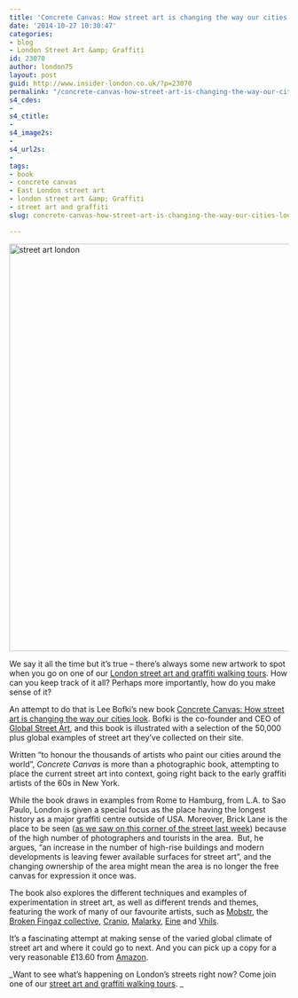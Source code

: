```yaml
---
title: 'Concrete Canvas: How street art is changing the way our cities look'
date: '2014-10-27 10:30:47'
categories:
- blog
- London Street Art &amp; Graffiti
id: 23070
author: london75
layout: post
guid: http://www.insider-london.co.uk/?p=23070
permalink: "/concrete-canvas-how-street-art-is-changing-the-way-our-cities-look/"
s4_cdes:
- 
s4_ctitle:
- 
s4_image2s:
- 
s4_url2s:
- 
tags:
- book
- concrete canvas
- East London street art
- london street art &amp; Graffiti
- street art and graffiti
slug: concrete-canvas-how-street-art-is-changing-the-way-our-cities-look

---
```

[<img class="size-full wp-image-23076 aligncenter" src="http://www.insider-london.co.uk/wp-content/uploads/2014/10/Concrete-Canvas-book_mini.jpg" alt="street art london" width="569" height="735" />](http://www.insider-london.co.uk/wp-content/uploads/2014/10/Concrete-Canvas-book_mini.jpg)

We say it all the time but it&#8217;s true &#8211; there&#8217;s always some new artwork to spot when you go on one of our <a href="http://www.insider-london.co.uk/london-graffiti-artists-walking-tours/" target="_blank">London street art and graffiti walking tours</a>. How can you keep track of it all? Perhaps more importantly, how do you make sense of it?

An attempt to do that is Lee Bofki&#8217;s new book <a href="http://www.amazon.co.uk/Concrete-Canvas-Street-Changing-Cities/dp/1844037827/ref=sr_1_1?ie=UTF8&qid=1414350890&sr=8-1&keywords=concrete+canvas" target="_blank">Concrete Canvas: How street art is changing the way our cities look</a>. Bofki is the co-founder and CEO of <a href="http://globalstreetart.com/" target="_blank">Global Street Art</a>, and this book is illustrated with a selection of the 50,000 plus global examples of street art they&#8217;ve collected on their site.

Written &#8220;to honour the thousands of artists who paint our cities around the world&#8221;, _Concrete Canvas_ is more than a photographic book, attempting to place the current street art into context, going right back to the early graffiti artists of the 60s in New York.

While the book draws in examples from Rome to Hamburg, from L.A. to Sao Paulo, London is given a special focus as the place having the longest history as a major graffiti centre outside of USA. Moreover, Brick Lane is the place to be seen (<a href="http://www.insider-london.co.uk/2014/10/22/street-art-picture-of-the-week-buxton-street-e1/" target="_blank">as we saw on this corner of the street last week</a>) because of the high number of photographers and tourists in the area.  But, he argues, &#8220;an increase in the number of high-rise buildings and modern developments is leaving fewer available surfaces for street art&#8221;, and the changing ownership of the area might mean the area is no longer the free canvas for expression it once was.

The book also explores the different techniques and examples of experimentation in street art, as well as different trends and themes, featuring the work of many of our favourite artists, such as <a href="http://www.insider-london.co.uk/2014/07/30/oh-wow-look-its-some-street-art-by-mobstr/" target="_blank">Mobstr</a>, the <a href="http://www.insider-london.co.uk/2013/02/15/london-street-art-walking-tours-broken-fingaz-crew/" target="_blank">Broken Fingaz collective</a>, <a href="http://www.insider-london.co.uk/2014/06/25/cranio-street-art-rivington-street-shoreditch/" target="_blank">Cranio</a>, <a href="http://www.insider-london.co.uk/2014/09/17/street-art-picture-of-the-week-malarky-christina-street-shoreditch/" target="_blank">Malarky</a>, <a href="http://www.insider-london.co.uk/2014/08/20/street-art-picture-of-the-week-eines-extortionists-ebor-street-shoreditch/" target="_blank">Eine</a> and <a href="http://www.insider-london.co.uk/2014/06/06/the-many-forms-of-street-art/" target="_blank">Vhils</a>.

It&#8217;s a fascinating attempt at making sense of the varied global climate of street art and where it could go to next. And you can pick up a copy for a very reasonable £13.60 from <a href="http://www.amazon.co.uk/Concrete-Canvas-Street-Changing-Cities/dp/1844037827/ref=sr_1_1?ie=UTF8&qid=1414350890&sr=8-1&keywords=concrete+canvas" target="_blank">Amazon</a>.

_Want to see what&#8217;s happening on London&#8217;s streets right now? Come join one of our <a href="http://www.insider-london.co.uk/london-graffiti-artists-walking-tours/" target="_blank">street art and graffiti walking tours</a>. _

&nbsp;